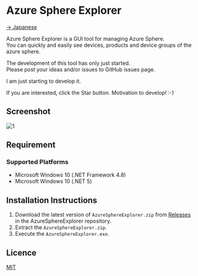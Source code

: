 Azure Sphere Explorer
=

[-> Japanese](README.ja.md)

Azure Sphere Explorer is a GUI tool for managing Azure Sphere.  
You can quickly and easily see devices, products and device groups of the azure sphere.

The development of this tool has only just started.  
Please post your ideas and/or issues to GitHub issues page.

I am just starting to develop it.

If you are interested, click the Star button. Motivation to develop! :-)

## Screenshot

![1](media/1.png)

## Requirement

### Supported Platforms

* Microsoft Windows 10 (.NET Framework 4.8)
* Microsoft Windows 10 (.NET 5)

## Installation Instructions

1. Download the latest version of `AzureSphereExplorer.zip` from [Releases](https://github.com/matsujirushi/AzureSphereExplorer/releases) in the AzureSphereExplorer repository.
1. Extract the `AzureSphereExplorer.zip`.
1. Execute the `AzureSphereExplorer.exe`.

## Licence

[MIT](LICENSE.txt)
